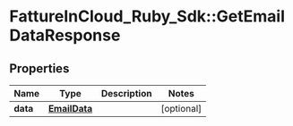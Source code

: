 # FattureInCloud_Ruby_Sdk::GetEmailDataResponse

## Properties

| Name | Type | Description | Notes |
| ---- | ---- | ----------- | ----- |
| **data** | [**EmailData**](EmailData.md) |  | [optional] |

